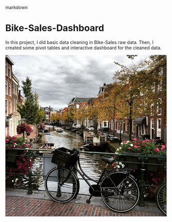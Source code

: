 markdown

# Bike-Sales-Dashboard

In this project, I did basic data cleaning in Bike-Sales raw data. Then, I created some pivot tables and interactive dashboard for the cleaned data.

![Bike](https://github.com/Vlovesdata/Bike-Sales-Dashboard/blob/main/bike.jpeg)
